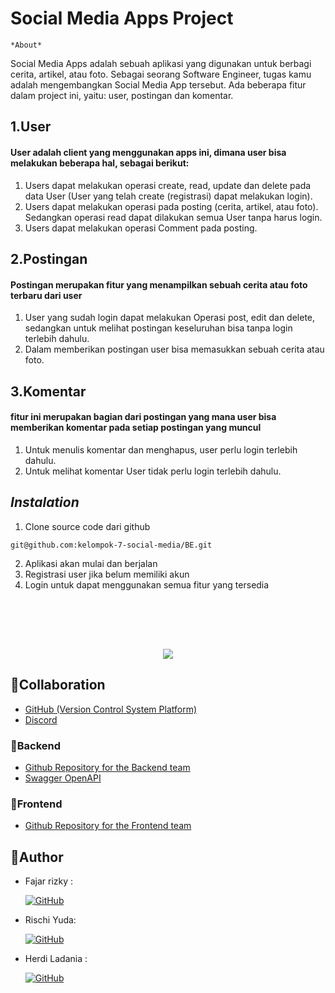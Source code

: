 # Social Media Apps Project
    *About*
Social Media Apps adalah sebuah aplikasi yang digunakan untuk berbagi cerita, artikel, atau foto. Sebagai seorang Software Engineer, tugas kamu adalah mengembangkan Social Media App tersebut. Ada beberapa fitur dalam project ini, yaitu: user, postingan dan komentar.

## 1.User 
#### User adalah client yang menggunakan apps ini, dimana user bisa melakukan beberapa hal, sebagai berikut:
1. Users dapat melakukan operasi create, read, update dan delete pada data User (User yang telah create (registrasi) dapat melakukan login).
2. Users dapat melakukan operasi pada posting (cerita, artikel, atau foto).  Sedangkan operasi read dapat dilakukan semua User tanpa harus login.
3. Users dapat melakukan operasi Comment pada posting.
## 2.Postingan 
#### Postingan merupakan fitur yang menampilkan sebuah cerita atau foto terbaru dari user
1. User yang sudah login dapat melakukan Operasi post, edit dan delete, sedangkan untuk melihat postingan keseluruhan bisa tanpa login terlebih dahulu.
2. Dalam memberikan postingan user bisa memasukkan sebuah cerita atau foto.
## 3.Komentar
#### fitur ini merupakan bagian dari postingan yang mana user bisa memberikan komentar pada setiap postingan yang muncul
1. Untuk menulis komentar dan menghapus, user perlu login terlebih dahulu.
2. Untuk melihat komentar User tidak perlu login terlebih dahulu.

## *Instalation*

1. Clone source code dari github
```
git@github.com:kelompok-7-social-media/BE.git
```
2. Aplikasi akan mulai dan berjalan
3. Registrasi user jika belum memiliki akun
4. Login untuk dapat menggunakan semua fitur yang tersedia

## 
<br /><br /><br />

<p align="center">
  <a href="https://skillicons.dev">
    <img src="https://skillicons.dev/icons?i=go,mysql,vscode,aws,tailwind&perline=3" />
  </a>
</p>

## 🤝Collaboration

- [GitHub (Version Control System Platform)](https://github.com/kelompok-7-social-media)
- [Discord](https://discord.com/)

### 🧰Backend

- [Github Repository for the Backend team](https://github.com/kelompok-7-social-media/BE)
- [Swagger OpenAPI](https://app.swaggerhub.com/apis-docs/Group-Project7/social-media-app-api/1.0.0)

### 🧰Frontend

- [Github Repository for the Frontend team](https://github.com/kelompok-7-social-media/FE)

## 🤖Author

- Fajar rizky :

  [![GitHub](https://img.shields.io/badge/-Fajar-black?style=for-the-badge&logo=github&logoColor=white)]([https://github.com/BE-fajar-rizky)
  
- Rischi Yuda:

  [![GitHub](https://img.shields.io/badge/-Rischi-black?style=for-the-badge&logo=github&logoColor=white)]([https://github.com/Rischiyuda) 

- Herdi Ladania :

  [![GitHub](https://img.shields.io/badge/-Herdi-black?style=for-the-badge&logo=github&logoColor=white)]([https://github.com/herdiladania)
